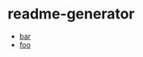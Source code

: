 # readme-generator

<!-- BEGIN LIST -->
- [bar](root/bar/README.md)
- [foo](root/foo/README.md)
<!-- END LIST -->
